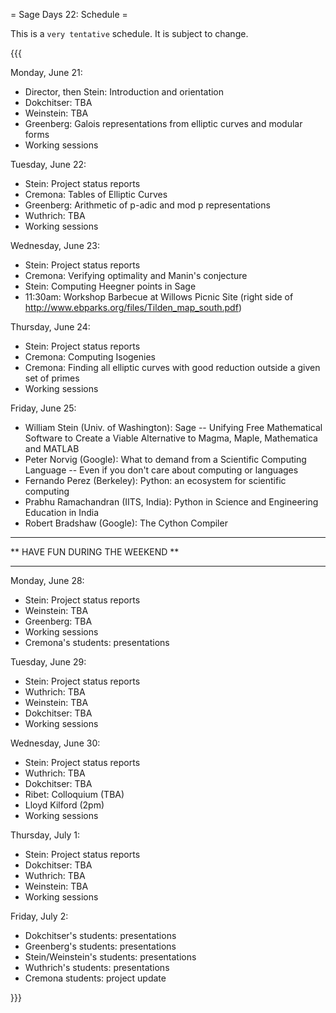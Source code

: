 = Sage Days 22: Schedule =

 This is a ``very tentative`` schedule.  It is subject to change.

{{{

Monday, June 21:
  * Director, then Stein: Introduction and orientation
  * Dokchitser: TBA
  * Weinstein: TBA
  * Greenberg: Galois representations from elliptic curves and modular forms
  * Working sessions

Tuesday, June 22:
  * Stein: Project status reports
  * Cremona: Tables of Elliptic Curves
  * Greenberg: Arithmetic of p-adic and mod p representations
  * Wuthrich: TBA
  * Working sessions

Wednesday, June 23:
  * Stein: Project status reports
  * Cremona: Verifying optimality and Manin's conjecture
  * Stein: Computing Heegner points in Sage
  * 11:30am: Workshop Barbecue at Willows Picnic Site (right side of http://www.ebparks.org/files/Tilden_map_south.pdf)

Thursday, June 24:
  * Stein: Project status reports
  * Cremona: Computing Isogenies
  * Cremona: Finding all elliptic curves with good reduction outside a given set of primes
  * Working sessions

Friday, June 25:
  * William Stein (Univ. of Washington): Sage -- Unifying Free Mathematical Software to Create a Viable Alternative to Magma, Maple, Mathematica and MATLAB
  * Peter Norvig (Google): What to demand from a Scientific Computing Language -- Even if you
don't care about computing or languages
  * Fernando Perez (Berkeley): Python: an ecosystem for scientific computing
  * Prabhu Ramachandran (IITS, India): Python in Science and Engineering Education in India
  * Robert Bradshaw (Google): The Cython Compiler

----------------------------------------------------

 ** HAVE FUN DURING THE WEEKEND **
   
----------------------------------------------------

Monday, June 28: 
  * Stein: Project status reports
  * Weinstein: TBA
  * Greenberg: TBA
  * Working sessions
  * Cremona's students: presentations

Tuesday, June 29: 
  * Stein: Project status reports
  * Wuthrich: TBA
  * Weinstein: TBA
  * Dokchitser: TBA
  * Working sessions
  

Wednesday, June 30: 
  * Stein: Project status reports
  * Wuthrich: TBA
  * Dokchitser: TBA
  * Ribet: Colloquium (TBA)
  * Lloyd Kilford (2pm)
  * Working sessions

Thursday, July 1:
  * Stein: Project status reports
  * Dokchitser: TBA
  * Wuthrich: TBA
  * Weinstein: TBA
  * Working sessions

Friday, July 2:
  * Dokchitser's students: presentations
  * Greenberg's students: presentations
  * Stein/Weinstein's students: presentations
  * Wuthrich's students: presentations
  * Cremona students: project update

}}}
